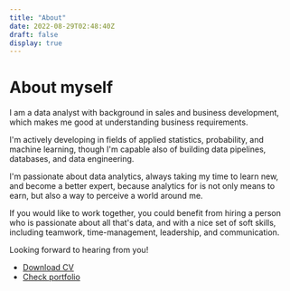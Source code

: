 ```yaml
---
title: "About"
date: 2022-08-29T02:48:40Z
draft: false
display: true
---
```

# About myself
I am a data analyst with background in sales and business development, which makes me good at understanding business requirements.

 I'm actively developing in fields of applied statistics, probability, and machine learning, though I'm capable also of building data pipelines, databases, and data engineering. 
 
I'm passionate about data analytics, always taking my time to learn new, and become a better expert, because analytics for is not only means to earn, but also a way to perceive a world around me.

If you would like to work together, you could benefit from hiring a person who is passionate about all that's data, and with a nice set of soft skills, including teamwork, time-management, leadership, and communication.

Looking forward to hearing from you!

* [Download CV](/CV.pdf) 
* [Check portfolio](/portfolio)


